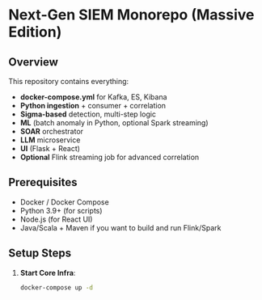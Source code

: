 # Next-Gen SIEM Monorepo (Massive Edition)

## Overview
This repository contains everything:
- **docker-compose.yml** for Kafka, ES, Kibana
- **Python ingestion** + consumer + correlation
- **Sigma-based** detection, multi-step logic
- **ML** (batch anomaly in Python, optional Spark streaming)
- **SOAR** orchestrator
- **LLM** microservice
- **UI** (Flask + React)
- **Optional** Flink streaming job for advanced correlation

## Prerequisites
- Docker / Docker Compose
- Python 3.9+ (for scripts)
- Node.js (for React UI)
- Java/Scala + Maven if you want to build and run Flink/Spark

## Setup Steps

1. **Start Core Infra**:
   ```bash
   docker-compose up -d
